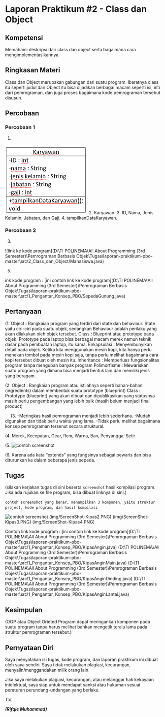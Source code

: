 # Laporan Praktikum #2 - Class dan Object

## Kompetensi

Memahami deskripsi dari class dan object serta bagaimana cara mengimplementasikannya.

## Ringkasan Materi

Class dan Object merupakan gabungan dari suatu program. Ibaratnya class itu seperti judul dan Object itu bisa dijadikan berbagai macam seperti isi, inti dari pemrograman, dan juga proses bagaimana kode pemrograman tersebut disusun.

## Percobaan

### Percobaan 1

1.
![screenshot](img2/Percobaan1-Nomor1.PNG)
2.
Karyawan.
3.
ID, Nama, Jenis Kelamin, Jabatan, dan Gaji.
4.
tampilkanDataKaryawan.

### Percobaan 2

3.
![link ke kode program](D:\TI POLINEMA\All About Programming (3rd Semester)\Pemrograman Berbasis Objek\Tugas\laporan-praktikum-pbo-master\src\2_Class_dan_Object/Mahasiswa.java)

5.
ink kode program : [ini contoh link ke kode program](D:\TI POLINEMA\All About Programming (3rd Semester)\Pemrograman Berbasis Objek\Tugas\laporan-praktikum-pbo-master\src\1_Pengantar_Konsep_PBO/SepedaGunung.java)

## Pertanyaan

(1.
Object : 	Rangkaian program yang terdiri dari state dan behaviour. State yaitu ciri-ciri pada suatu objek, sedangkan Behaviour adalah perilaku yang akan dilakukan oleh objek tersebut.
Class :	Blueprint atau prototype pada objek. Prototype pada laptop bisa berbagai macam merek namun teknik dasar pada pembuatan laptop, itu sama.
Enkapsulasi : Menyembunyikan detail pada objek. Ketika kita menggunakan mesin kopi, kita hanya perlu menekan tombol pada mesin kopi saja, tanpa perlu melihat bagaimana cara kopi tersebut dibuat oleh mesin itu.
Inheritance : Memperluas fungsionalitas program tanpa mengubah banyak program
Polimorfisme : Mewariskan suatu program yang dimana bisa menjadi bentuk lain dan memiliki jenis yang beragam.

(2.
Object : Rangkaian program atau istilahnya seperti bahan-bahan (ingredients) dalam membentuk suatu prototype (blueprint)
Class : Prototype (blueprint) yang akan dibuat dan dipublikasikan yang statusnya masih perlu pengembangan yang lebih baik (masih belum menjadi final product)

 
(3.
-Meringkas hasil pemrograman menjadi lebih sederhana.
-Mudah digunakan dan tidak perlu waktu yang lama.
-Tidak perlu melihat bagaimana konsep pemrograman tersenut secara struktural.

(4.
Merek, Kecepatan, Gear, Rem, Warna, Ban, Penyangga, Setir

(5.
![contoh screenshot](img/ScreenShot-Sepeda3.PNG)

(6.
Karena ada kata “extends” yang fungsinya sebagai pewaris dan bisa diturunkan ke dalam beberapa jenis sepeda.


## Tugas

(silakan kerjakan tugas di sini beserta `screenshot` hasil kompilasi program. Jika ada rujukan ke file program, bisa dibuat linknya di sini.)

`contoh screenshot yang benar, menampilkan 3 komponen, yaitu struktur project, kode program, dan hasil kompilasi`

![contoh screenshot](img/ScreenShot-Kipas1.PNG)
(img/ScreenShot-Kipas2.PNG)
(img/ScreenShot-Kipas3.PNG)
(img/ScreenShot-Kipas4.PNG)

Contoh link kode program : [ini contoh link ke kode program](D:\TI POLINEMA\All About Programming (3rd Semester)\Pemrograman Berbasis Objek\Tugas\laporan-praktikum-pbo-master\src\1_Pengantar_Konsep_PBO/KipasAngin.java)
(D:\TI POLINEMA\All About Programming (3rd Semester)\Pemrograman Berbasis Objek\Tugas\laporan-praktikum-pbo-master\src\1_Pengantar_Konsep_PBO/KipasAnginMain.java)
(D:\TI POLINEMA\All About Programming (3rd Semester)\Pemrograman Berbasis Objek\Tugas\laporan-praktikum-pbo-master\src\1_Pengantar_Konsep_PBO/KipasAnginDinding.java)
(D:\TI POLINEMA\All About Programming (3rd Semester)\Pemrograman Berbasis Objek\Tugas\laporan-praktikum-pbo-master\src\1_Pengantar_Konsep_PBO/KipasAnginLantai.java)
## Kesimpulan

(OOP atau Object Orieted Program dapat meringankan komponen pada suatu program tanpa harus melihat bahkan mengetik teralu lama pada struktur pemrograman tersebut.)

## Pernyataan Diri

Saya menyatakan isi tugas, kode program, dan laporan praktikum ini dibuat oleh saya sendiri. Saya tidak melakukan plagiasi, kecurangan, menyalin/menggandakan milik orang lain.

Jika saya melakukan plagiasi, kecurangan, atau melanggar hak kekayaan intelektual, saya siap untuk mendapat sanksi atau hukuman sesuai peraturan perundang-undangan yang berlaku.

Ttd,

***(Rifqie Muhammad)***
